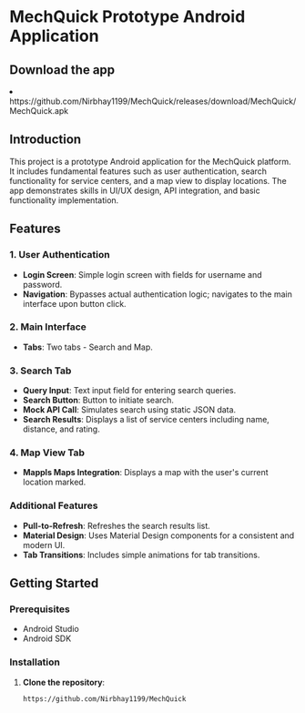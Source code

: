 # MechQuick Prototype Android Application

## Download the app
<li>
   https://github.com/Nirbhay1199/MechQuick/releases/download/MechQuick/MechQuick.apk
</li>
   
   

## Introduction
This project is a prototype Android application for the MechQuick platform. It includes fundamental features such as user authentication, search functionality for service centers, and a map view to display locations. The app demonstrates skills in UI/UX design, API integration, and basic functionality implementation.

## Features

### 1. User Authentication
- **Login Screen**: Simple login screen with fields for username and password.
- **Navigation**: Bypasses actual authentication logic; navigates to the main interface upon button click.

### 2. Main Interface
- **Tabs**: Two tabs - Search and Map.

### 3. Search Tab
- **Query Input**: Text input field for entering search queries.
- **Search Button**: Button to initiate search.
- **Mock API Call**: Simulates search using static JSON data.
- **Search Results**: Displays a list of service centers including name, distance, and rating.

### 4. Map View Tab
- **Mappls Maps Integration**: Displays a map with the user's current location marked.

### Additional Features
- **Pull-to-Refresh**: Refreshes the search results list.
- **Material Design**: Uses Material Design components for a consistent and modern UI.
- **Tab Transitions**: Includes simple animations for tab transitions.

## Getting Started

### Prerequisites
- Android Studio
- Android SDK

### Installation
1. **Clone the repository**:
   ```bash
   https://github.com/Nirbhay1199/MechQuick
   
